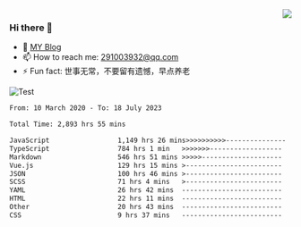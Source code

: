 <img align='right' src='https://github-readme-stats.vercel.app/api?username=niaogege&show_icons=true&theme=radical'/>

### Hi there 👋

- 🌱 [MY Blog](https://bythewayer.com/)
- 📫 How to reach me: 291003932@qq.com
- ⚡ Fun fact:  世事无常，不要留有遗憾，早点养老

![Test](https://github-readme-stats.vercel.app/api/top-langs/?username=niaogege&layout=compact)

<!--START_SECTION:waka-->

```txt
From: 10 March 2020 - To: 18 July 2023

Total Time: 2,893 hrs 55 mins

JavaScript                 1,149 hrs 26 mins>>>>>>>>>>---------------   39.72 %
TypeScript                 784 hrs 1 min   >>>>>>>------------------   27.09 %
Markdown                   546 hrs 51 mins >>>>>--------------------   18.90 %
Vue.js                     129 hrs 15 mins >------------------------   04.47 %
JSON                       100 hrs 46 mins >------------------------   03.48 %
SCSS                       71 hrs 4 mins   >------------------------   02.46 %
YAML                       26 hrs 42 mins  -------------------------   00.92 %
HTML                       22 hrs 11 mins  -------------------------   00.77 %
Other                      20 hrs 43 mins  -------------------------   00.72 %
CSS                        9 hrs 37 mins   -------------------------   00.33 %
```

<!--END_SECTION:waka-->
